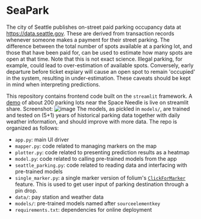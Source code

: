 # SeaPark

The city of Seattle publishes on-street paid parking occupancy data at https://data.seattle.gov. These are derived from transaction records whenever someone makes a payment for their street parking. The difference between the total number of spots available at a parking lot, and those that have been paid for, can be used to estimate how many spots are open at that time. Note that this is not exact science. Illegal parking, for example, could lead to over-estimation of available spots. Conversely, early departure before ticket expiary will cause an open spot to remain 'occupied' in the system, resulting in under-estimation. These caveats should be kept in mind when interpreting predictions. 

This repository contains frontend code built on the `streamlit` framework. A [demo](https://tinyurl.com/seaparker) of about 200 parking lots near the Space Needle is live on streamlit share. Screenshot:
![image](https://user-images.githubusercontent.com/57611601/168931723-8dc51d03-d5b7-4f0a-8541-14aaa4cc454d.png)
The models, as pickled in `models/`, are trained and tested on (5+1) years of historical parking data together with daily weather information, and should improve with more data. The repo is organized as follows:

- `app.py`: main UI driver
- `mapper.py`: code related to managing markers on the map
- `plotter.py`: code related to presenting prediction results as a heatmap
- `model.py`: code related to calling pre-trained models from the app
- `seattle_parking.py`: code related to reading data and interfacing with pre-trained models
- `single_marker.py`: a single marker version of folium's [`ClickForMarker`](https://python-visualization.github.io/folium/modules.html#folium.features.ClickForMarker) feature. This is used to get user input of parking destination through a pin drop.
-  `data/`: pay station and weather data
- `models/`: pre-trained models named after `sourceelementkey`
- `requirements.txt`: dependencies for online deployment

